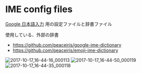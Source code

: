 # IME config files

[Google 日本語入力](https://www.google.co.jp/intl/ja/ime/) 用の設定ファイルと辞書ファイル

使用している、外部の辞書

- https://github.com/peaceiris/google-ime-dictionary
- https://github.com/peaceiris/emoji-ime-dictionary

![2017-10-17_16-44-16_000113](https://user-images.githubusercontent.com/2140131/31652596-9fc9ff36-b35a-11e7-90e5-f63e8060cd0e.png)
![2017-10-17_16-44-50_000119](https://user-images.githubusercontent.com/2140131/31652600-a11fca96-b35a-11e7-8daa-11d986de082c.png)
![2017-10-17_16-44-35_000118](https://user-images.githubusercontent.com/2140131/31652601-a148e9b2-b35a-11e7-993b-30f2783f3182.png)
